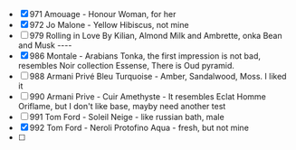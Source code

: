 - [x] 971 Amouage - Honour Woman, for her
- [x] 972 Jo Malone - Yellow Hibiscus, not mine
- [ ] 979 Rolling in Love  By Kilian, Almond Milk and Ambrette, onka Bean and Musk ----
- [x] 986 Montale - Arabians Tonka, the first impression is not bad, resembles Noir collection Essense, There is Oud pyramid.
- [ ] 988 Armani Privé Bleu Turquoise - Amber, Sandalwood, Moss. I liked it
- [ ] 990 Armani Prive - Cuir Amethyste - It resembles Eclat Homme Oriflame, but I don't like base, mayby need another test
- [ ] 991 Tom Ford  - Soleil Neige  - like russian bath, male
- [x] 992 Tom Ford - Neroli Protofino Aqua - fresh, but not mine
- [ ] 
 